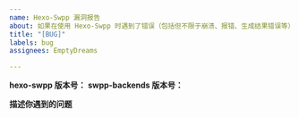 ```yaml
---
name: Hexo-Swpp 漏洞报告
about: 如果在使用 Hexo-Swpp 时遇到了错误（包括但不限于崩溃、报错、生成结果错误等）请通过此模板提交。
title: "[BUG]"
labels: bug
assignees: EmptyDreams

---
```


<!-- 提交前请检查是否有重复 issue -->

**hexo-swpp 版本号：**
**swpp-backends 版本号：**

**描述你遇到的问题**
<!-- 请使用清晰易懂的语言描述你的问题，如有必要，请附带截图、日志、配置项等额外信息 -->
<!-- 如果是生成的 SW 文件有问题请转至 https://github.com/EmptyDreams/swpp-backends/issues -->
<!-- 如果你能判断出问题是发生在 swpp-backends，请转至 swpp-backends 的 issue -->
